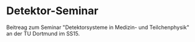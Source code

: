 # Detektor-Seminar
Beitreag zum Seminar "Detektorsysteme in Medizin- und Teilchenphysik" an der TU Dortmund im SS15.
